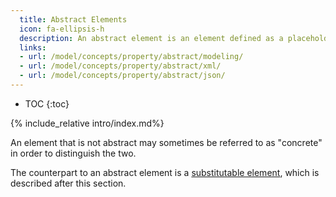 ```yaml
---
  title: Abstract Elements
  icon: fa-ellipsis-h
  description: An abstract element is an element defined as a placeholder in a schema that must be replaced with an appropriate substitution in an instance.
  links:
  - url: /model/concepts/property/abstract/modeling/
  - url: /model/concepts/property/abstract/xml/
  - url: /model/concepts/property/abstract/json/
---
```


- TOC
{:toc}

{% include_relative intro/index.md%}

An element that is not abstract may sometimes be referred to as "concrete" in order to distinguish the two.

The counterpart to an abstract element is a [substitutable element](../substitutable), which is described after this section.
